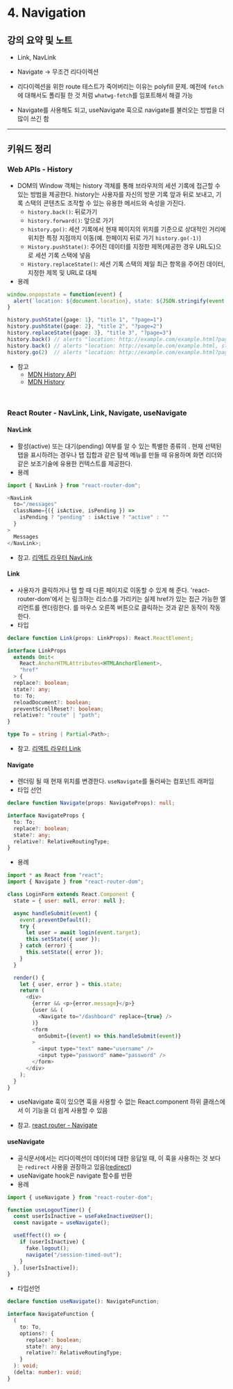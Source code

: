 # 4. Navigation

## 강의 요약 및 노트

- Link, NavLink
- Navigate -> 무조건 리다이렉션
- 리다이렉션을 위한 route 테스트가 죽어버리는 이유는 polyfill 문제. 예전에 `fetch`에 대해서도 폴리필 한 것 처럼 `whatwg-fetch`를 임포트해서 해결 가능

- Navigate를 사용해도 되고, useNavigate 훅으로 navigate를 불러오는 방법을 더 많이 쓰긴 함

---

## 키워드 정리

### Web APIs - History

- DOM의 Window 객체는 history 객체를 통해 브라우저의 세션 기록에 접근할 수 있는 방법을 제공한다. history는 사용자를 자신의 방문 기록 앞과 뒤로 보내고, 기록 스택의 콘텐츠도 조작할 수 있는 유용한 메서드와 속성을 가진다.
    - `history.back()`: 뒤로가기
    - `history.forward()`: 앞으로 가기
    - `history.go()`: 세션 기록에서 현재 페이지의 위치를 기준으로 상대적인 거리에 위치한 특정 지점까지 이동(예. 한페이지 뒤로 가기 `history.go(-1)`)
    - `History.pushState()`: 주어진 데이터를 지정한 제목(제공한 경우 URL도)으로 세션 기록 스택에 넣음
    - `History.replaceState()`: 세션 기록 스택의 제일 최근 항목을 주어진 데이터, 지정한 제목 및 URL로 대체
- 용례

```ts
window.onpopstate = function(event) {
  alert(`location: ${document.location}, state: ${JSON.stringify(event.state)}`)
}

history.pushState({page: 1}, "title 1", "?page=1")
history.pushState({page: 2}, "title 2", "?page=2")
history.replaceState({page: 3}, "title 3", "?page=3")
history.back() // alerts "location: http://example.com/example.html?page=1, state: {"page":1}"
history.back() // alerts "location: http://example.com/example.html, state: null"
history.go(2)  // alerts "location: http://example.com/example.html?page=3, state: {"page":3}"
```

- 참고
    - [MDN History API](https://developer.mozilla.org/ko/docs/Web/API/History_API)
    - [MDN History](https://developer.mozilla.org/ko/docs/Web/API/History)

</br>

### React Router - NavLink, Link, Navigate, useNavigate

#### NavLink

- 활성(active) 또는 대기(pending) 여부를 알 수 있는 특별한 종류의 <Link>. 현재 선택된 탭을 표시하려는 경우나 탭 집합과 같은 탐색 메뉴를 만들 때 유용하며 화면 리더와 같은 보조기술에 유용한 컨텍스트를 제공한다.
- 용례

```js
import { NavLink } from "react-router-dom";

<NavLink
  to="/messages"
  className={({ isActive, isPending }) =>
    isPending ? "pending" : isActive ? "active" : ""
  }
>
  Messages
</NavLink>;
```

- 참고. [리액트 라우터 NavLink](https://reactrouter.com/en/main/components/nav-link)

#### Link

- 사용자가 클릭하거나 탭 할 때 다른 페이지로 이동할 수 있게 해 준다. 'react-router-dom'에서 <Link>는 링크하는 리소스를 가리키는 실제 href가 있는 접근 가능한 <a> 엘리먼트를 렌더링한다. <Link>를 마우스 오른쪽 버튼으로 클릭하는 것과 같은 동작이 작동한다.
- 타입

```ts
declare function Link(props: LinkProps): React.ReactElement;

interface LinkProps
  extends Omit<
    React.AnchorHTMLAttributes<HTMLAnchorElement>,
    "href"
  > {
  replace?: boolean;
  state?: any;
  to: To;
  reloadDocument?: boolean;
  preventScrollReset?: boolean;
  relative?: "route" | "path";
}

type To = string | Partial<Path>;
```

- 참고. [리액트 라우터 Link](https://reactrouter.com/en/main/components/link)

#### Navigate

- 렌더링 될 때 현재 위치를 변경한다. `useNavigate`를 둘러싸는 컴포넌트 래퍼임
- 타입 선언

```ts
declare function Navigate(props: NavigateProps): null;

interface NavigateProps {
  to: To;
  replace?: boolean;
  state?: any;
  relative?: RelativeRoutingType;
}
```

- 용례

```js
import * as React from "react";
import { Navigate } from "react-router-dom";

class LoginForm extends React.Component {
  state = { user: null, error: null };

  async handleSubmit(event) {
    event.preventDefault();
    try {
      let user = await login(event.target);
      this.setState({ user });
    } catch (error) {
      this.setState({ error });
    }
  }

  render() {
    let { user, error } = this.state;
    return (
      <div>
        {error && <p>{error.message}</p>}
        {user && (
          <Navigate to="/dashboard" replace={true} />
        )}
        <form
          onSubmit={(event) => this.handleSubmit(event)}
        >
          <input type="text" name="username" />
          <input type="password" name="password" />
        </form>
      </div>
    );
  }
}
```

- useNavigate 훅이 있으면 훅을 사용할 수 없는 React.component 하위 클래스에서 이 기능을 더 쉽게 사용할 수 있음

- 참고. [react router - Navigate](https://reactrouter.com/en/main/components/navigate)

#### useNavigate

- 공식문서에서는 리다이렉션이 데이터에 대한 응답일 때, 이 훅을 사용하는 것 보다는 `redirect` 사용을 권장하고 있음([redirect](https://reactrouter.com/en/main/fetch/redirect))
- useNavigate hook은 navigate 함수를 반환
- 용례

```js
import { useNavigate } from "react-router-dom";

function useLogoutTimer() {
  const userIsInactive = useFakeInactiveUser();
  const navigate = useNavigate();

  useEffect(() => {
    if (userIsInactive) {
      fake.logout();
      navigate("/session-timed-out");
    }
  }, [userIsInactive]);
}
```

- 타입선언

```ts
declare function useNavigate(): NavigateFunction;

interface NavigateFunction {
  (
    to: To,
    options?: {
      replace?: boolean;
      state?: any;
      relative?: RelativeRoutingType;
    }
  ): void;
  (delta: number): void;
}
```
